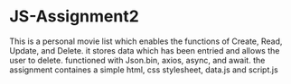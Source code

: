 # JS-Assignment2
This is a personal movie list which enables the functions of Create, Read, Update, and Delete.
it stores data which has been entried and allows the user to delete.
functioned with Json.bin, axios, async, and await.
the assignment containes a simple html, css stylesheet, data.js and script.js